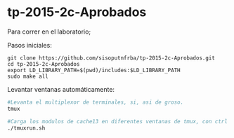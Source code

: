 # tp-2015-2c-Aprobados

Para correr en el laboratorio;

Pasos iniciales:
```
git clone https://github.com/sisoputnfrba/tp-2015-2c-Aprobados.git
cd tp-2015-2c-Aprobados
export LD_LIBRARY_PATH=$(pwd)/includes:$LD_LIBRARY_PATH
sudo make all
```


Levantar ventanas automáticamente:
```sh
#Levanta el multiplexor de terminales, si, asi de groso.
tmux          

#Carga los modulos de cache13 en diferentes ventanas de tmux, con ctrl + b podés usar las flechas y cambiar de ventanas, más info en (google!); http://hipertextual.com/archivo/2014/09/tmux/
./tmuxrun.sh  
```
